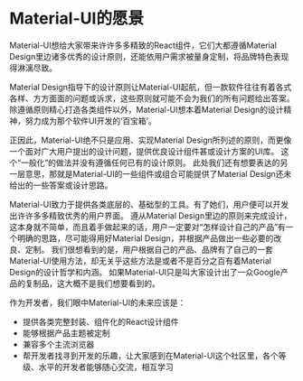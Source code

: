 # Material-UI的愿景

<p class="description">Material-UI想给大家带来许许多多精致的React组件，它们大都遵循Material Design里边诸多优秀的设计原则，还能依用户需求被量身定制，将品牌特色表现得淋漓尽致。</p>

Material Design指导下的设计原则让Material-UI起航，但一款软件往往有着各式各样、方方面面的问题或诉求，这些原则就可能不会为我们的所有问题给出答案。 除遵循原则精心打造各类组件以外，Material-UI想本着Material Design的设计精神，努力成为那个软件UI开发的‘百宝箱’。

正因此，Material-UI绝不只是应用、实现Material Design所列述的原则，而更像一个面对广大用户提出的设计问题，提供优良设计组件甚或设计方案的UI库。 这个“一般化”的做法并没有遵循任何已有的设计原则。 此处我们还有想要表达的另一层意思，那就是Material-UI的一些组件或组合可能提供了Material Design还未给出的一些答案或设计思路。

Material-UI致力于提供各类底层的、基础型的工具。有了她们，用户便可以开发出许许多多精致优秀的用户界面。 遵从Material Design里边的原则来完成设计，这本身就不简单，而且着手做起来的话，用户一定要对“怎样设计自己的产品”有一个明确的思路，尽可能得用好Material Design，并根据产品做出一些必要的改良、定制。 我们很想看到的是，用户根据自己的产品、品牌有了自己的一套Material-UI使用方法，却无关乎这些方法是或者不是百分之百有着Material Design的设计哲学和内涵。 如果Material-UI只是叫大家设计出了一众Google产品的复制品，这大概不是我们想要看到的。

作为开发者，我们眼中Material-UI的未来应该是：

- 提供各类完整封装、组件化的React设计组件
- 能够根据产品主题被定制
- 兼容多个主流浏览器
- 帮开发者找寻到开发的乐趣，让大家感到在Material-UI这个社区里，各个等级、水平的开发者能够随心交流，相互学习